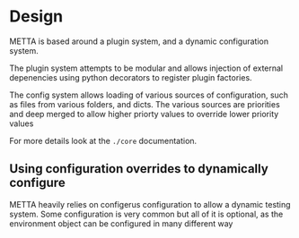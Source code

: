# Design

METTA is based around a plugin system, and a dynamic configuration system.

The plugin system attempts to be modular and allows injection of external
depenencies using python decorators to register plugin factories.

The config system allows loading of various sources of configuration, such as
files from various folders, and dicts.  The various sources are priorities and
deep merged to allow higher priorty values to override lower priority values

For more details look at the `./core` documentation.

## Using configuration overrides to dynamically configure

METTA heavily relies on configerus configuration to allow a dynamic testing
system.
Some configuration is very common but all of it is optional, as the environment
object can be configured in many different way
